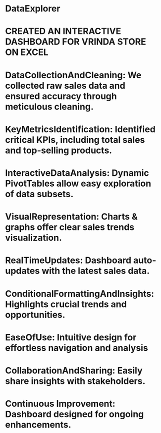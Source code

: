 # DataExplorer
# CREATED AN INTERACTIVE DASHBOARD FOR VRINDA STORE ON EXCEL 
# DataCollectionAndCleaning: We collected raw sales data and ensured accuracy through meticulous cleaning.
# KeyMetricsIdentification: Identified critical KPIs, including total sales and top-selling products.
# InteractiveDataAnalysis: Dynamic PivotTables allow easy exploration of data subsets.
# VisualRepresentation: Charts & graphs offer clear sales trends visualization.
# RealTimeUpdates: Dashboard auto-updates with the latest sales data.
# ConditionalFormattingAndInsights: Highlights crucial trends and opportunities.
# EaseOfUse: Intuitive design for effortless navigation and analysis
# CollaborationAndSharing: Easily share insights with stakeholders.
# Continuous Improvement: Dashboard designed for ongoing enhancements.
